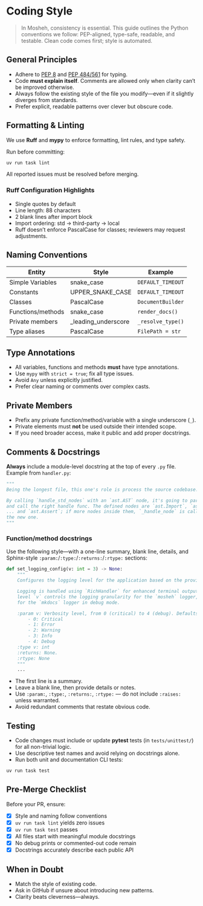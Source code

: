# Coding Style

> In Mosheh, consistency is essential. This guide outlines the Python conventions we follow: PEP-aligned, type-safe, readable, and testable. Clean code comes first; style is automated.

## General Principles

- Adhere to [PEP 8](https://peps.python.org/pep-0008/) and [PEP 484/561](https://peps.python.org/pep-0484/) for typing.
- Code **must explain itself**. Comments are allowed only when clarity can’t be improved otherwise.
- Always follow the existing style of the file you modify—even if it slightly diverges from standards.
- Prefer explicit, readable patterns over clever but obscure code.

## Formatting & Linting

We use **Ruff** and **mypy** to enforce formatting, lint rules, and type safety.

Run before committing:

```sh
uv run task lint
```

All reported issues must be resolved before merging.

### Ruﬀ Configuration Highlights

- Single quotes by default
- Line length: 88 characters
- 2 blank lines after import block
- Import ordering: std -> third-party -> local
- Ruff doesn’t enforce PascalCase for classes; reviewers may request adjustments.

## Naming Conventions

| Entity            | Style                | Example           |
| ----------------- | -------------------- | ----------------- |
| Simple Variables  | snake_case           | `DEFAULT_TIMEOUT` |
| Constants         | UPPER_SNAKE_CASE     | `DEFAULT_TIMEOUT` |
| Classes           | PascalCase           | `DocumentBuilder` |
| Functions/methods | snake_case           | `render_docs()`   |
| Private members   | \_leading_underscore | `_resolve_type()` |
| Type aliases      | PascalCase           | `FilePath = str`  |

## Type Annotations

- All variables, functions and methods **must** have type annotations.
- Use `mypy` with `strict = true`; fix all type issues.
- Avoid `Any` unless explicitly justified.
- Prefer clear naming or comments over complex casts.

## Private Members

- Prefix any private function/method/variable with a single underscore (`_`).
- Private elements must **not** be used outside their intended scope.
- If you need broader access, make it public and add proper docstrings.

## Comments & Docstrings

**Always** include a module-level docstring at the top of every `.py` file.
Example from `handler.py`:

```py
"""
Being the longest file, this one's role is process the source codebase.

By calling `handle_std_nodes` with an `ast.AST` node, it's going to parse the node type
and call the right handle func. The defined nodes are `ast.Import`, `ast.ImportFrom`,
... and `ast.Assert`; if more nodes inside them, `_handle_node` is called to process
the new one.
"""
```

### Function/method docstrings

Use the following style—with a one-line summary, blank line, details, and Sphinx-style `:param:`/`:type:`/`:returns:`/`:rtype:` sections:

```py
def set_logging_config(v: int = 3) -> None:
    """
    Configures the logging level for the application based on the provided verbosity.

    Logging is handled using `RichHandler` for enhanced terminal output. The verbosity
    level `v` controls the logging granularity for the `mosheh` logger, and optionally
    for the `mkdocs` logger in debug mode.

    :param v: Verbosity level, from 0 (critical) to 4 (debug). Defaults to 3 (info).
        - 0: Critical
        - 1: Error
        - 2: Warning
        - 3: Info
        - 4: Debug
    :type v: int
    :returns: None.
    :rtype: None
    """
    ...
```

- The first line is a summary.
- Leave a blank line, then provide details or notes.
- Use `:param:`, `:type:`, `:returns:`, `:rtype:` — do not include `:raises:` unless warranted.
- Avoid redundant comments that restate obvious code.

## Testing

- Code changes must include or update **pytest** tests (in `tests/unittest/`) for all non-trivial logic.
- Use descriptive test names and avoid relying on docstrings alone.
- Run both unit and documentation CLI tests:

```sh
uv run task test
```

## Pre-Merge Checklist

Before your PR, ensure:

- [x] Style and naming follow conventions
- [x] `uv run task lint` yields zero issues
- [x] `uv run task test` passes
- [x] All files start with meaningful module docstrings
- [x] No debug prints or commented-out code remain
- [x] Docstrings accurately describe each public API

## When in Doubt

- Match the style of existing code.
- Ask in GitHub if unsure about introducing new patterns.
- Clarity beats cleverness—always.
